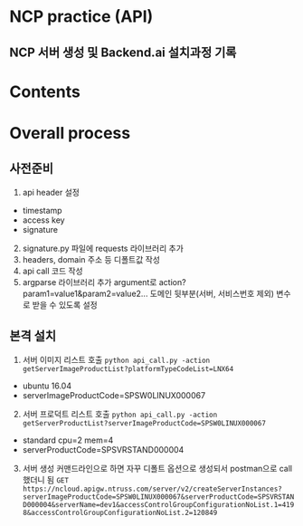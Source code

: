 

NCP practice (API)
=========

NCP 서버 생성 및 Backend.ai 설치과정 기록    
---------


# Contents  

# Overall process
## 사전준비
1. api header 설정
 - timestamp
 - access key
 - signature
2. signature.py 파일에 requests 라이브러리 추가
3. headers, domain 주소 등 디폴트값 작성
4. api call 코드 작성
5. argparse 라이브러리 추가
 argument로 action?param1=value1&param2=value2... 도메인 뒷부분(서버, 서비스번호 제외) 변수로 받을 수 있도록 설정

## 본격 설치
1. 서버 이미지 리스트 호출
 `python api_call.py -action getServerImageProductList?platformTypeCodeList=LNX64`
 - ubuntu 16.04 
 - serverImageProductCode=SPSW0LINUX000067
2. 서버 프로덕트 리스트 호출
 `python api_call.py -action getServerProductList?serverImageProductCode=SPSW0LINUX000067`
 - standard cpu=2 mem=4
 - serverProductCode=SPSVRSTAND000004

3. 서버 생성
 커맨드라인으로 하면 자꾸 디폴트 옵션으로 생성되서 postman으로 call 했더니 됨
 `GET https://ncloud.apigw.ntruss.com/server/v2/createServerInstances?serverImageProductCode=SPSW0LINUX000067&serverProductCode=SPSVRSTAND000004&serverName=dev1&accessControlGroupConfigurationNoList.1=4198&accessControlGroupConfigurationNoList.2=120849`

